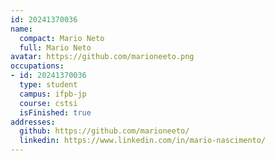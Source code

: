 ```yaml
---
id: 20241370036
name:
  compact: Mario Neto
  full: Mario Neto
avatar: https://github.com/marioneeto.png
occupations:
- id: 20241370036
  type: student
  campus: ifpb-jp
  course: cstsi
  isFinished: true
addresses:
  github: https://github.com/marioneeto/
  linkedin: https://www.linkedin.com/in/mario-nascimento/
---
```

